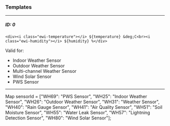 ### Templates

***

##### ID: 0


```
<div><i class="ewi-temperature"></i> ${temperature} &deg;C<br><i class="ewi-humidity"></i> ${humidity} %</div>
```
Valid for:

- Indoor Weather Sensor
- Outdoor Weather Sensor
- Multi-channel Weather Sensor
- Wind Solar Sensor
- PWS Sensor

***





  Map sensorId = ["WH69": "PWS Sensor",
                  "WH25": "Indoor Weather Sensor",
                  "WH26": "Outdoor Weather Sensor",
                  "WH31": "Weather Sensor",
                  "WH40": "Rain Gauge Sensor",
                  "WH41": "Air Quality Sensor",
                  "WH51": "Soil Moisture Sensor",
                  "WH55": "Water Leak Sensor",
                  "WH57": "Lightning Detection Sensor",
                  "WH80": "Wind Solar Sensor"];